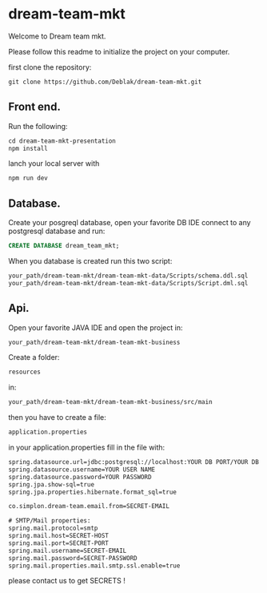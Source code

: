 # dream-team-mkt

Welcome to Dream team mkt.

Please follow this readme to initialize the project on your computer.

first clone the repository:
```txt
git clone https://github.com/Deblak/dream-team-mkt.git
```

## Front end.

Run the following:
```txt
cd dream-team-mkt-presentation
npm install
```
lanch your local server with
```txt
npm run dev
```

## Database.

Create your posgreql database, open your favorite DB IDE connect to any postgresql database and run:
```sql
CREATE DATABASE dream_team_mkt;
```

When you database is created run this two script:
```txt
your_path/dream-team-mkt/dream-team-mkt-data/Scripts/schema.ddl.sql
your_path/dream-team-mkt/dream-team-mkt-data/Scripts/Script.dml.sql
```

## Api.

Open your favorite JAVA IDE and open the project in:
```txt
your_path/dream-team-mkt/dream-team-mkt-business
```
Create a folder:
```txt
resources
```
in:
```txt
your_path/dream-team-mkt/dream-team-mkt-business/src/main
```

then you have to create a file:
```txt
application.properties
```

in your application.properties fill in the file with:
```txt
spring.datasource.url=jdbc:postgresql://localhost:YOUR DB PORT/YOUR DB NAME
spring.datasource.username=YOUR USER NAME
spring.datasource.password=YOUR PASSWORD
spring.jpa.show-sql=true
spring.jpa.properties.hibernate.format_sql=true

co.simplon.dream-team.email.from=SECRET-EMAIL

# SMTP/Mail properties:
spring.mail.protocol=smtp
spring.mail.host=SECRET-HOST
spring.mail.port=SECRET-PORT
spring.mail.username=SECRET-EMAIL
spring.mail.password=SECRET-PASSWORD
spring.mail.properties.mail.smtp.ssl.enable=true
```
please contact us to get SECRETS !

